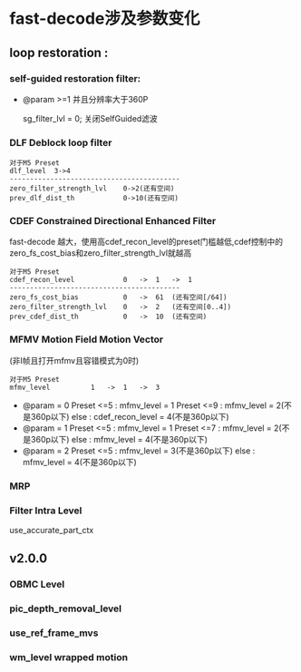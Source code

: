 # fast-decode涉及参数变化

## loop restoration :

### self-guided restoration filter:

- @param >=1 并且分辨率大于360P

    sg_filter_lvl = 0;  关闭SelfGuided滤波
    
### DLF Deblock loop filter
  
    对于M5 Preset
    dlf_level  3->4
    ------------------------------------------
    zero_filter_strength_lvl    0->2(还有空间)
    prev_dlf_dist_th            0->10(还有空间)

### CDEF Constrained Directional Enhanced Filter
fast-decode 越大，使用高cdef_recon_level的preset门槛越低,cdef控制中的zero_fs_cost_bias和zero_filter_strength_lvl就越高

    对于M5 Preset
    cdef_recon_level            0   ->  1   ->  1
    ------------------------------------------
    zero_fs_cost_bias           0   ->  61  (还有空间[/64])
    zero_filter_strength_lvl    0   ->  2   (还有空间[0..4])
    prev_cdef_dist_th           0   ->  10  (还有空间)


### MFMV Motion Field Motion Vector
(非I帧且打开mfmv且容错模式为0时)

    对于M5 Preset
    mfmv_level          1   ->  1   ->  3
    
- @param = 0
    Preset <=5  : mfmv_level = 1
    Preset <=9  : mfmv_level = 2(不是360p以下)
    else        : cdef_recon_level = 4(不是360p以下)
- @param = 1
    Preset <=5  : mfmv_level = 1
    Preset <=7  : mfmv_level = 2(不是360p以下)
    else        : mfmv_level = 4(不是360p以下)
- @param = 2
    Preset <=5  : mfmv_level = 3(不是360p以下)
    else        : mfmv_level = 4(不是360p以下)

### MRP

### Filter Intra Level
use_accurate_part_ctx


## v2.0.0

### OBMC Level

### pic_depth_removal_level


### use_ref_frame_mvs

### wm_level    wrapped motion